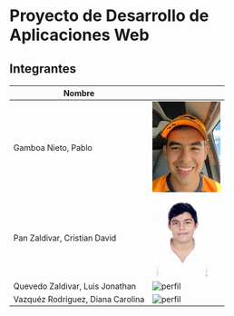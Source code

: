 # Proyecto de Desarrollo de Aplicaciones Web

## Integrantes 

| Nombre | <!-- --> |
|--------|-|
|Gamboa Nieto, Pablo|![perfil](/img/ProfilePicPablo2.jpeg)|
|Pan Zaldivar, Cristian David| ![perfil](/img/cristianPan.jpeg)|
|Quevedo Zaldivar, Luis Jonathan|![perfil](/img/)|
|Vazquéz Rodríguez, Diana Carolina|![perfil](/img/) |
